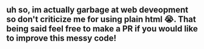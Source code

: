 ## uh so, im actually garbage at web deveopment so don't criticize me for using plain html :sob:. That being said feel free to make a PR if you would like to improve this messy code!